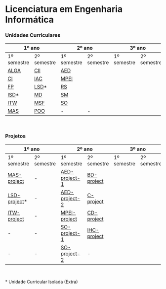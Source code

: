 # Licenciatura em Engenharia Informática


### Unidades Curriculares

<table><thead>
  <tr>
    <th colspan="2">1º ano</th>
    <th colspan="2">2º ano</th>
    <th colspan="2">3º ano</th>
  </tr></thead>
<tbody>
  <tr>
    <td>1º semestre</td>
    <td>2º semestre</td>
    <td>1º semestre</td>
    <td>2º semestre</td>
    <td>1º semestre</td>
    <td>2º semestre</td>
  </tr>
  <tr>
    <td><a href="https://github.com/pedropintoo/ALGA" target="_blank" rel="noopener noreferrer">ALGA</a></td>
    <td><a href="https://github.com/pedropintoo/CII" target="_blank" rel="noopener noreferrer">CII</a></td>
    <td><a href="https://github.com/pedropintoo/AED" target="_blank" rel="noopener noreferrer">AED</a></td>
    <td></td>
    <td></td>
    <td></td>
  </tr>
  <tr>
    <td><a href="https://github.com/pedropintoo/CI" target="_blank" rel="noopener noreferrer">CI</a></td>
    <td><a href="https://github.com/pedropintoo/IAC" target="_blank" rel="noopener noreferrer">IAC</a></td>
    <td><a href="https://github.com/pedropintoo/MPEI" target="_blank" rel="noopener noreferrer">MPEI</a></td>
    <td></td>
    <td></td>
    <td></td>
  </tr>
  <tr>
    <td><a href="https://github.com/pedropintoo/FP" target="_blank" rel="noopener noreferrer">FP</a></td>
    <td><a href="https://github.com/pedropintoo/LSD" target="_blank" rel="noopener noreferrer">LSD</a>*</td>
    <td><a href="https://github.com/pedropintoo/RS" target="_blank" rel="noopener noreferrer">RS</a></td>
    <td></td>
    <td></td>
    <td></td>
  </tr>
  <tr>
    <td><a href="https://github.com/pedropintoo/ISD" target="_blank" rel="noopener noreferrer">ISD</a>*</td>
    <td><a href="https://github.com/pedropintoo/MD" target="_blank" rel="noopener noreferrer">MD</a></td>
    <td><a href="https://github.com/pedropintoo/SM" target="_blank" rel="noopener noreferrer">SM</a></td>
    <td></td>
    <td></td>
    <td></td>
  </tr>
  <tr>
    <td><a href="https://github.com/pedropintoo/ITW" target="_blank" rel="noopener noreferrer">ITW</a></td>
    <td><a href="https://github.com/pedropintoo/MSF" target="_blank" rel="noopener noreferrer">MSF</a></td>
    <td><a href="https://github.com/pedropintoo/SO" target="_blank" rel="noopener noreferrer">SO</a></td>
    <td></td>
    <td></td>
    <td></td>
  </tr>
  <tr>
    <td><a href="https://github.com/pedropintoo/MAS" target="_blank" rel="noopener noreferrer">MAS</a></td>
    <td><a href="https://github.com/pedropintoo/POO" target="_blank" rel="noopener noreferrer">POO</a></td>
    <td>-</td>
    <td>-</td>
    <td></td>
    <td></td>
  </tr>
</tbody></table>

<br>

### Projetos

<table><thead>
  <tr>
    <th colspan="2">1º ano</th>
    <th colspan="2">2º ano</th>
    <th colspan="2">3º ano</th>
  </tr></thead>
<tbody>
  <tr>
    <td>1º semestre</td>
    <td>2º semestre</td>
    <td>1º semestre</td>
    <td>2º semestre</td>
    <td>1º semestre</td>
    <td>2º semestre</td>
  </tr>
    <tr>
        <td><a href="https://github.com/pedropintoo/MAS-project" target="_blank" rel="noopener noreferrer">MAS-project</a></td>
        <td>-</td>
        <td><a href="https://github.com/pedropintoo/AED-project-1" target="_blank" rel="noopener noreferrer">AED-project-1</a></td>
        <td><a href="https://github.com/pedropintoo/BD-project" target="_blank" rel="noopener noreferrer">BD-project</a></td>
        <td></td>
        <td></td>
    </tr>
    <tr>
        <td><a href="https://github.com/pedropintoo/LSD-project" target="_blank" rel="noopener noreferrer">LSD-project</a>*</td>
        <td>-</td>
        <td><a href="https://github.com/pedropintoo/AED-project-2" target="_blank" rel="noopener noreferrer">AED-project-2</a></td>
        <td><a href="https://github.com/pedropintoo/C-project" target="_blank" rel="noopener noreferrer">C-project</a></td>
        <td></td>
        <td></td>
    </tr>
    <tr>
        <td><a href="https://github.com/pedropintoo/ITW-project" target="_blank" rel="noopener noreferrer">ITW-project</a></td>
        <td>-</td>
        <td><a href="https://github.com/pedropintoo/MPEI-project" target="_blank" rel="noopener noreferrer">MPEI-project</a></td>
        <td><a href="https://github.com/pedropintoo/CD-project" target="_blank" rel="noopener noreferrer">CD-project</a></td>
        <td></td>
        <td></td>
    </tr>
    <tr>
        <td>-</td>
        <td>-</td>
        <td><a href="https://github.com/pedropintoo/SO-project-1" target="_blank" rel="noopener noreferrer">SO-project-1</a></td>
        <td><a href="https://github.com/pedropintoo/IHC-project" target="_blank" rel="noopener noreferrer">IHC-project</a></td>
        <td></td>
        <td></td>
    </tr>
    <tr>
        <td>-</td>
        <td>-</td>
        <td><a href="https://github.com/pedropintoo/SO-project-2" target="_blank" rel="noopener noreferrer">SO-project-2</a></td>
        <td>-</td>
        <td></td>
        <td></td>
    </tr>
</table>


<br>

\* Unidade Curricular Isolada (Extra)

